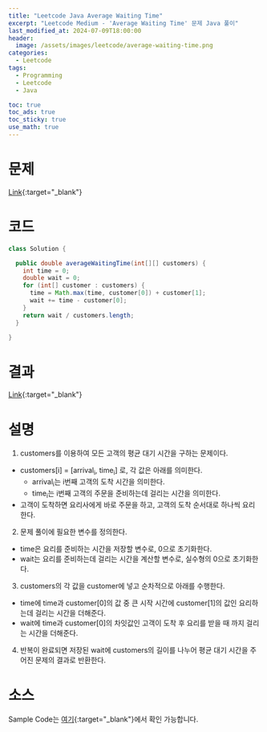 ```yaml
---
title: "Leetcode Java Average Waiting Time"
excerpt: "Leetcode Medium - 'Average Waiting Time' 문제 Java 풀이"
last_modified_at: 2024-07-09T18:00:00
header:
  image: /assets/images/leetcode/average-waiting-time.png
categories:
  - Leetcode
tags:
  - Programming
  - Leetcode
  - Java

toc: true
toc_ads: true
toc_sticky: true
use_math: true
---
```

# 문제
[Link](https://leetcode.com/problems/average-waiting-time/){:target="_blank"}

# 코드
```java
class Solution {

  public double averageWaitingTime(int[][] customers) {
    int time = 0;
    double wait = 0;
    for (int[] customer : customers) {
      time = Math.max(time, customer[0]) + customer[1];
      wait += time - customer[0];
    }
    return wait / customers.length;
  }

}
```

# 결과
[Link](https://leetcode.com/problems/average-waiting-time/submissions/1314956293/){:target="_blank"}

# 설명
1. customers를 이용하여 모든 고객의 평균 대기 시간을 구하는 문제이다.
- customers[i] = [arrival<sub>i</sub>, time<sub>i</sub>] 로, 각 값은 아래를 의미한다.
  - arrival<sub>i</sub>는 i번째 고객의 도착 시간을 의미한다.
  - time<sub>i</sub>는 i번째 고객의 주문을 준비하는데 걸리는 시간을 의미한다.
- 고객이 도착하면 요리사에게 바로 주문을 하고, 고객의 도착 순서대로 하나씩 요리한다.

2. 문제 풀이에 필요한 변수를 정의한다.
- time은 요리를 준비하는 시간을 저장할 변수로, 0으로 초기화한다.
- wait는 요리를 준비하는데 걸리는 시간을 계산할 변수로, 실수형의 0으로 초기화한다.

3. customers의 각 값을 customer에 넣고 순차적으로 아래를 수행한다.
- time에 time과 customer[0]의 값 중 큰 시작 시간에 customer[1]의 값인 요리하는데 걸리는 시간을 더해준다.
- wait에 time과 customer[0]의 차잇값인 고객이 도착 후 요리를 받을 때 까지 걸리는 시간을 더해준다.

4. 반복이 완료되면 저장된 wait에 customers의 길이를 나누어 평균 대기 시간을 주어진 문제의 결과로 반환한다.

# 소스
Sample Code는 [여기](https://github.com/GracefulSoul/leetcode/blob/master/src/main/java/gracefulsoul/problems/AverageWaitingTime.java){:target="_blank"}에서 확인 가능합니다.